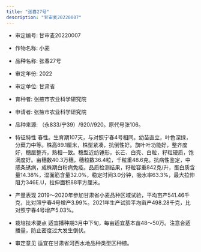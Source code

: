 ```yaml
---
title: "张春27号"
description: "甘审麦20220007"
---
```

* 审定编号:  甘审麦20220007

*  作物名称:  小麦

*  品种名称:  张春27号

*  审定年份:  2022

*  审定单位:  甘肃省

* 育种者:  张掖市农业科学研究院

*  申请者:  张掖市农业科学研究院

*  品种来源:  （永833/宁39）/920//920。原代号张106。

*  特征特性
春性。生育期107天，与对照宁春4号相同。幼苗直立，叶色深绿，分蘖力中等。株高89.1厘米，株型紧凑，抗倒性好。旗叶叶功能好，整齐度好，穗层整齐，熟相一致。穗型近纺锤形，长芒、白壳、白粒，籽粒硬质，饱满度好。亩穗数40.3万穗，穗粒数36.4粒，千粒重48.6克。抗病性鉴定，中感条锈病，成株期白粉病免疫。品质检测结果，籽粒容重842克/升，蛋白质含量14.38%，湿面筋含量32.0%，稳定时间3.0分钟，吸水率63.3%，最大拉伸阻力346E.U，拉伸面积88平方厘米。

*  产量表现
2019～2020年参加甘肃省小麦品种区域试验，平均亩产541.46千克，比对照宁春4号增产3.99%。2021年生产试验平均亩产498.28千克，比对照宁春4号增产5.03%。

*  栽培技术要点
适宜播种期3月中下旬，每亩适宜基本苗48～50万。注意合适播量，防止密度过大发生倒伏。

*  审定意见
适宜在甘肃省河西水地品种类型区种植。
